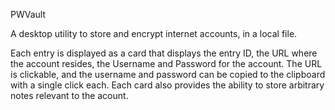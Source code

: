 PWVault

A desktop utility to store and encrypt internet accounts, in a local file.

Each entry is displayed as a card that displays the entry ID, the URL where
the account resides, the Username and Password for the account.  The URL is
clickable, and the username and password can be copied to the clipboard with
a single click each.  Each card also provides the ability to store arbitrary
notes relevant to the acount.
